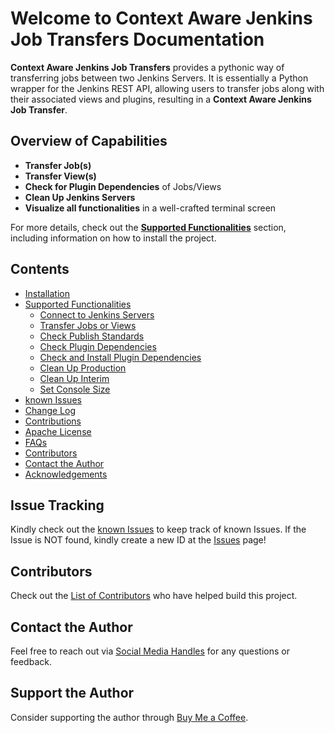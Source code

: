 # Welcome to Context Aware Jenkins Job Transfers Documentation

**Context Aware Jenkins Job Transfers** provides a pythonic way of transferring jobs between two Jenkins Servers. It is essentially a Python wrapper for the Jenkins REST API, allowing users to transfer jobs along with their associated views and plugins, resulting in a **Context Aware Jenkins Job Transfer**.

## Overview of Capabilities

- **Transfer Job(s)**
- **Transfer View(s)**
- **Check for Plugin Dependencies** of Jobs/Views   
- **Clean Up Jenkins Servers**
- **Visualize all functionalities** in a well-crafted terminal screen


For more details, check out the [**Supported Functionalities**](https://context-aware-jenkins-transfers-documentation.readthedocs.io/en/latest/usage.html) section, including information on how to install the project.



## Contents

- [Installation](https://context-aware-jenkins-transfers-documentation.readthedocs.io/en/latest/installation.html)
- [Supported Functionalities](https://context-aware-jenkins-transfers-documentation.readthedocs.io/en/latest/usage.html)
    - [Connect to Jenkins Servers](https://context-aware-jenkins-transfers-documentation.readthedocs.io/en/latest/usage.html#connect-to-jenkins-servers)
    - [Transfer Jobs or Views](https://context-aware-jenkins-transfers-documentation.readthedocs.io/en/latest/usage.html#transfer-jobs-or-views)
    - [Check Publish Standards](https://context-aware-jenkins-transfers-documentation.readthedocs.io/en/latest/usage.html#check-publish-standards)
    - [Check Plugin Dependencies](https://context-aware-jenkins-transfers-documentation.readthedocs.io/en/latest/usage.html#check-plugin-dependencies)
    - [Check and Install Plugin Dependencies](https://context-aware-jenkins-transfers-documentation.readthedocs.io/en/latest/usage.html#check-and-install-plugin-dependencies)
    - [Clean Up Production](https://context-aware-jenkins-transfers-documentation.readthedocs.io/en/latest/usage.html#clean-up-production)
    - [Clean Up Interim](https://context-aware-jenkins-transfers-documentation.readthedocs.io/en/latest/usage.html#clean-up-interim)
    - [Set Console Size](https://context-aware-jenkins-transfers-documentation.readthedocs.io/en/latest/usage.html#set-console-size)
- [known Issues](https://context-aware-jenkins-transfers-documentation.readthedocs.io/en/latest/knownIssues.html)
- [Change Log](https://context-aware-jenkins-transfers-documentation.readthedocs.io/en/latest/changeLog.html)
- [Contributions](https://context-aware-jenkins-transfers-documentation.readthedocs.io/en/latest/contribution.html)
- [Apache License](https://context-aware-jenkins-transfers-documentation.readthedocs.io/en/latest/license.html)
- [FAQs](https://context-aware-jenkins-transfers-documentation.readthedocs.io/en/latest/FAQs.html)
- [Contributors](https://context-aware-jenkins-transfers-documentation.readthedocs.io/en/latest/contributors.html)
- [Contact the Author](https://context-aware-jenkins-transfers-documentation.readthedocs.io/en/latest/contact.html)
- [Acknowledgements](https://context-aware-jenkins-transfers-documentation.readthedocs.io/en/latest/acknowledgement.html)


## Issue Tracking

Kindly check out the [known Issues](https://context-aware-jenkins-transfers-documentation.readthedocs.io/en/latest/knownIssues.html) to keep track of known Issues. If the Issue is NOT found, kindly create a new ID at the [Issues](https://github.com/joelkariyalil/Jenkins-Transfers/issues) page! 

## Contributors

Check out the [List of Contributors](https://context-aware-jenkins-transfers-documentation.readthedocs.io/en/latest/contributors.html) who have helped build this project.

## Contact the Author

Feel free to reach out via [Social Media Handles](https://context-aware-jenkins-transfers-documentation.readthedocs.io/en/latest/contact.html#social-media-handles) for any questions or feedback.

## Support the Author

Consider supporting the author through [Buy Me a Coffee](https://buymeacoffee.com/joelkariyalil).